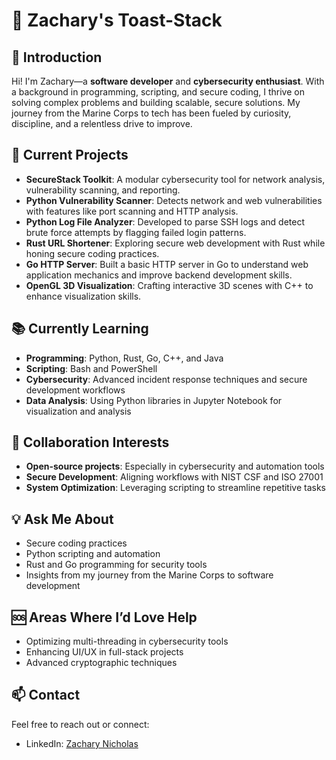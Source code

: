 # 🍞 Zachary's Toast-Stack

## 👋 Introduction  
Hi! I'm Zachary—a **software developer** and **cybersecurity enthusiast**. With a background in programming, scripting, and secure coding, I thrive on solving complex problems and building scalable, secure solutions. My journey from the Marine Corps to tech has been fueled by curiosity, discipline, and a relentless drive to improve.

## 🔭 Current Projects  
- **SecureStack Toolkit**: A modular cybersecurity tool for network analysis, vulnerability scanning, and reporting.  
- **Python Vulnerability Scanner**: Detects network and web vulnerabilities with features like port scanning and HTTP analysis.  
- **Python Log File Analyzer**: Developed to parse SSH logs and detect brute force attempts by flagging failed login patterns.  
- **Rust URL Shortener**: Exploring secure web development with Rust while honing secure coding practices.  
- **Go HTTP Server**: Built a basic HTTP server in Go to understand web application mechanics and improve backend development skills.  
- **OpenGL 3D Visualization**: Crafting interactive 3D scenes with C++ to enhance visualization skills.

## 📚 Currently Learning  
- **Programming**: Python, Rust, Go, C++, and Java  
- **Scripting**: Bash and PowerShell  
- **Cybersecurity**: Advanced incident response techniques and secure development workflows  
- **Data Analysis**: Using Python libraries in Jupyter Notebook for visualization and analysis  

## 🤝 Collaboration Interests  
- **Open-source projects**: Especially in cybersecurity and automation tools  
- **Secure Development**: Aligning workflows with NIST CSF and ISO 27001  
- **System Optimization**: Leveraging scripting to streamline repetitive tasks  

## 💡 Ask Me About  
- Secure coding practices  
- Python scripting and automation  
- Rust and Go programming for security tools  
- Insights from my journey from the Marine Corps to software development  

## 🆘 Areas Where I’d Love Help  
- Optimizing multi-threading in cybersecurity tools  
- Enhancing UI/UX in full-stack projects  
- Advanced cryptographic techniques  

## 📫 Contact  
Feel free to reach out or connect:  
- LinkedIn: [Zachary Nicholas](www.linkedin.com/in/zachary-nicholas1341)
